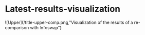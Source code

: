 # Latest-results-visualization
![Upper](/title-upper-comp.png,"Visualization of the results of a re-comparison with Infoswap")
